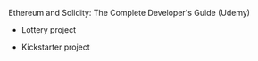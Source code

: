 Ethereum and Solidity: The Complete Developer's Guide (Udemy)

- Lottery project

- Kickstarter project 
